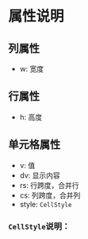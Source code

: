 # 属性说明

## 列属性
- w: 宽度
## 行属性
- h: 高度

## 单元格属性
- v: 值
- dv: 显示内容
- rs: 行跨度，合并行
- cs: 列跨度，合并列
- style: `CellStyle`
### `CellStyle`说明：

